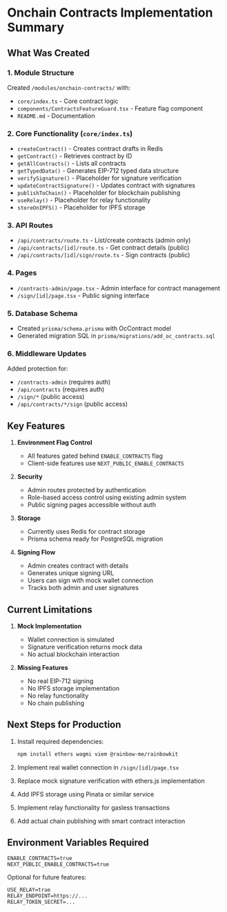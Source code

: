 # Onchain Contracts Implementation Summary

## What Was Created

### 1. Module Structure
Created `/modules/onchain-contracts/` with:
- `core/index.ts` - Core contract logic
- `components/ContractsFeatureGuard.tsx` - Feature flag component
- `README.md` - Documentation

### 2. Core Functionality (`core/index.ts`)
- `createContract()` - Creates contract drafts in Redis
- `getContract()` - Retrieves contract by ID
- `getAllContracts()` - Lists all contracts
- `getTypedData()` - Generates EIP-712 typed data structure
- `verifySignature()` - Placeholder for signature verification
- `updateContractSignature()` - Updates contract with signatures
- `publishToChain()` - Placeholder for blockchain publishing
- `useRelay()` - Placeholder for relay functionality
- `storeOnIPFS()` - Placeholder for IPFS storage

### 3. API Routes
- `/api/contracts/route.ts` - List/create contracts (admin only)
- `/api/contracts/[id]/route.ts` - Get contract details (public)
- `/api/contracts/[id]/sign/route.ts` - Sign contracts (public)

### 4. Pages
- `/contracts-admin/page.tsx` - Admin interface for contract management
- `/sign/[id]/page.tsx` - Public signing interface

### 5. Database Schema
- Created `prisma/schema.prisma` with OcContract model
- Generated migration SQL in `prisma/migrations/add_oc_contracts.sql`

### 6. Middleware Updates
Added protection for:
- `/contracts-admin` (requires auth)
- `/api/contracts` (requires auth)
- `/sign/*` (public access)
- `/api/contracts/*/sign` (public access)

## Key Features

1. **Environment Flag Control**
   - All features gated behind `ENABLE_CONTRACTS` flag
   - Client-side features use `NEXT_PUBLIC_ENABLE_CONTRACTS`

2. **Security**
   - Admin routes protected by authentication
   - Role-based access control using existing admin system
   - Public signing pages accessible without auth

3. **Storage**
   - Currently uses Redis for contract storage
   - Prisma schema ready for PostgreSQL migration

4. **Signing Flow**
   - Admin creates contract with details
   - Generates unique signing URL
   - Users can sign with mock wallet connection
   - Tracks both admin and user signatures

## Current Limitations

1. **Mock Implementation**
   - Wallet connection is simulated
   - Signature verification returns mock data
   - No actual blockchain interaction

2. **Missing Features**
   - No real EIP-712 signing
   - No IPFS storage implementation
   - No relay functionality
   - No chain publishing

## Next Steps for Production

1. Install required dependencies:
   ```bash
   npm install ethers wagmi viem @rainbow-me/rainbowkit
   ```

2. Implement real wallet connection in `/sign/[id]/page.tsx`

3. Replace mock signature verification with ethers.js implementation

4. Add IPFS storage using Pinata or similar service

5. Implement relay functionality for gasless transactions

6. Add actual chain publishing with smart contract interaction

## Environment Variables Required

```env
ENABLE_CONTRACTS=true
NEXT_PUBLIC_ENABLE_CONTRACTS=true
```

Optional for future features:
```env
USE_RELAY=true
RELAY_ENDPOINT=https://...
RELAY_TOKEN_SECRET=...
``` 